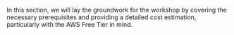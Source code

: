 
In this section, we will lay the groundwork for the workshop by covering the necessary prerequisites and providing a detailed cost estimation, particularly with the AWS Free Tier in mind.

